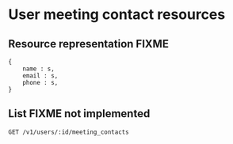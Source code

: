 
# User meeting contact resources

## Resource representation FIXME

    {
        name : s,
        email : s,
        phone : s,
    }

## List FIXME not implemented

    GET /v1/users/:id/meeting_contacts
